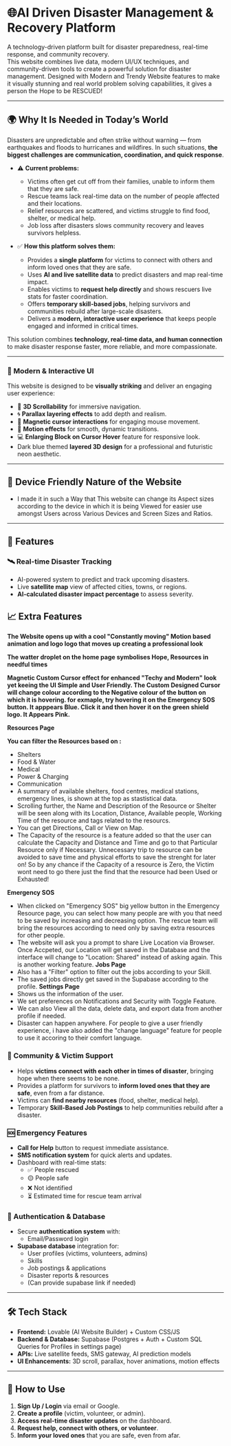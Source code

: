 # 🌐AI Driven Disaster Management & Recovery Platform

A technology-driven platform built for disaster preparedness, real-time response, and community recovery.  
This website combines live data, modern UI/UX techniques, and community-driven tools to create a powerful solution for disaster management.
Designed with Modern and Trendy Website features to make it visually stunning and real world problem solving capabilities, it gives a person the Hope to be RESCUED!

---

## 🌍 Why It Is Needed in Today’s World

Disasters are unpredictable and often strike without warning — from earthquakes and floods to hurricanes and wildfires. In such situations, **the biggest challenges are communication, coordination, and quick response**.  

- ⚠️ **Current problems:**  
  - Victims often get cut off from their families, unable to inform them that they are safe.  
  - Rescue teams lack real-time data on the number of people affected and their locations.  
  - Relief resources are scattered, and victims struggle to find food, shelter, or medical help.  
  - Job loss after disasters slows community recovery and leaves survivors helpless.  

- ✅ **How this platform solves them:**  
  - Provides a **single platform** for victims to connect with others and inform loved ones that they are safe.  
  - Uses **AI and live satellite data** to predict disasters and map real-time impact.  
  - Enables victims to **request help directly** and shows rescuers live stats for faster coordination.  
  - Offers **temporary skill-based jobs**, helping survivors and communities rebuild after large-scale disasters.  
  - Delivers a **modern, interactive user experience** that keeps people engaged and informed in critical times.  

This solution combines **technology, real-time data, and human connection** to make disaster response faster, more reliable, and more compassionate.  

---

### 🎨 Modern & Interactive UI
This website is designed to be **visually striking** and deliver an engaging user experience:  
- 🌌 **3D Scrollability** for immersive navigation.  
- 🌀 **Parallax layering effects** to add depth and realism.  
- 🎯 **Magnetic cursor interactions** for engaging mouse movement.  
- 🎥 **Motion effects** for smooth, dynamic transitions.
- 💻 **Enlarging Block on Cursor Hover** feature for responsive look.
- Dark blue themed **layered 3D design** for a professional and futuristic neon aesthetic.

---

## 📱 Device Friendly Nature of the Website

- I made it in such a Way that This website can change its Aspect sizes according to the device in which it is being Viewed for easier use amongst Users across Various Devices and Screen Sizes and Ratios.

---

## 🚀 Features

### 🛰️ Real-time Disaster Tracking
- AI-powered system to predict and track upcoming disasters.
- Live **satellite map** view of affected cities, towns, or regions.
- **AI-calculated disaster impact percentage** to assess severity.

## 📈 Extra Features

**The Website opens up with a cool "Constantly moving" Motion based animation and logo logo that moves up creating a professional look**

**The watter droplet on the home page symbolises Hope, Resources in needful times**

**Magnetic Custom Cursor effect for enhanced "Techy and Modern" look yet keeing the UI Simple and User Friendly. The Custom Designed Cursor will change colour according to the Negative colour of the button on which it is hovering. for exmaple, try hovering it on the Emergency SOS button. It apppears Blue. Click it and then hover it on the green shield logo. It Appears Pink.**


**Resources Page**

**You can filter the Resources based on :**
- Shelters
- Food & Water
- Medical
- Power & Charging
- Communication
- A summary of available shelters, food centres, medical stations, emergency lines, is shown at the top as stastistical data.
- Scrolling further, the Name and Description of the Resource or Shelter will be seen along with its Location, Distance, Available people, Working Time of the resource and tags related to the resourcs.
- You can get Directions, Call or View on Map.
- The Capacity of the resource is a feature added so that the user can calculate the Capacity and Distance and Time and go to that Particular Resource only if Necessary. Unnecessary trip to resource can be avoided to save time and physical efforts to save the strenght for later on! So by any chance if the Capacity of a resource is Zero, the Victim wont need to go there just the find that the resource had been Used or Exhausted!

  
**Emergency SOS**
- When clicked on "Emergency SOS" big yellow button in the Emergency Resource page, you can select how many people are with you that need to be saved by increasing and decreasing option. The rescue team will bring the resources according to need only by saving extra resources for other people.
- The website will ask you a prompt to share Live Location via Browser. Once Accpeted, our Location will get saved in the Database and the interface will change to "Location: Shared" instead of asking again. This is another working feature.
**Jobs Page**
- Also has a "Filter" option to filter out the jobs according to your Skill.
- The saved jobs directly get saved in the Supabase according to the profile.
 **Settings Page**
- Shows us the information of the user.
- We set preferences on Notifications and Security with Toggle Feature.
- We can also View all the data, delete data, and export data from another profile if needed.
- Disaster can happen anywhere. For people to give a user friendly experience, i have also added the "change language" feature for people to use it accoring to their comfort language.
  

### 👥 Community & Victim Support
- Helps **victims connect with each other in times of disaster**, bringing hope when there seems to be none.  
- Provides a platform for survivors to **inform loved ones that they are safe**, even from a far distance.  
- Victims can **find nearby resources** (food, shelter, medical help).  
- Temporary **Skill-Based Job Postings** to help communities rebuild after a disaster.  

### 🆘 Emergency Features
- **Call for Help** button to request immediate assistance.  
- **SMS notification system** for quick alerts and updates.  
- Dashboard with real-time stats:
  - ✅ People rescued  
  - 🟡 People safe  
  - ❌ Not identified  
  - ⏳ Estimated time for rescue team arrival  

### 🔐 Authentication & Database
- Secure **authentication system** with:
  - Email/Password login 
- **Supabase database** integration for:
  - User profiles (victims, volunteers, admins)
  - Skills 
  - Job postings & applications  
  - Disaster reports & resources
  - (Can provide supabase link if needed)

---

## 🛠️ Tech Stack
- **Frontend:** Lovable (AI Website Builder) + Custom CSS/JS  
- **Backend & Database:** Supabase (Postgres + Auth + Custom SQL Queries for Profiles in settings page)  
- **APIs:** Live satellite feeds, SMS gateway, AI prediction models  
- **UI Enhancements:** 3D scroll, parallax, hover animations, motion effects  

---

## 📌 How to Use
1. **Sign Up / Login** via email or Google.  
2. **Create a profile** (victim, volunteer, or admin).  
3. **Access real-time disaster updates** on the dashboard.  
4. **Request help, connect with others, or volunteer**.  
5. **Inform your loved ones** that you are safe, even from afar.  

